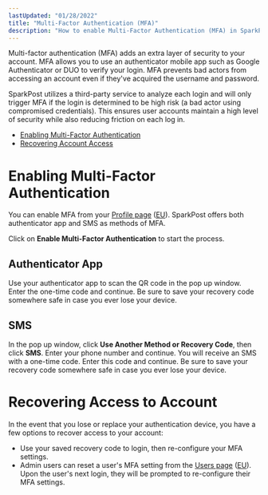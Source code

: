 ```yaml
---
lastUpdated: "01/28/2022"
title: "Multi-Factor Authentication (MFA)"
description: "How to enable Multi-Factor Authentication (MFA) in SparkPost."
---
```


Multi-factor authentication (MFA) adds an extra layer of security to your account. MFA allows you to use an authenticator mobile app such as Google Authenticator or DUO to verify your login. MFA prevents bad actors from accessing an account even if they've acquired the username and password.

SparkPost utilizes a third-party service to analyze each login and will only trigger MFA if the login is determined to be high risk (a bad actor using compromised credentials). This ensures user accounts maintain a high level of security while also reducing friction on each log in.

* [Enabling Multi-Factor Authentication](#enabling-multi-factor-authentication)
* [Recovering Account Access](#recovering-access-to-account)

# Enabling Multi-Factor Authentication
You can enable MFA from your [Profile page](https://app.sparkpost.com/account/profile) ([EU](https://app.eu.sparkpost.com/account/profile)). SparkPost offers both authenticator app and SMS as methods of MFA.

Click on **Enable Multi-Factor Authentication** to start the process.

## Authenticator App
Use your authenticator app to scan the QR code in the pop up window. Enter the one-time code and continue. Be sure to save your recovery code somewhere safe in case you ever lose your device.

## SMS
In the pop up window, click **Use Another Method or Recovery Code**, then click **SMS**. Enter your phone number and continue. You will receive an SMS with a one-time code. Enter this code and continue. Be sure to save your recovery code somewhere safe in case you ever lose your device.

# Recovering Access to Account
In the event that you lose or replace your authentication device, you have a few options to recover access to your account:
* Use your saved recovery code to login, then re-configure your MFA settings.
* Admin users can reset a user's MFA setting from the [Users page](https://app.sparkpost.com/account/users) ([EU](https://app.eu.sparkpost.com/account/users)). Upon the user's next login, they will be prompted to re-configure their MFA settings.
